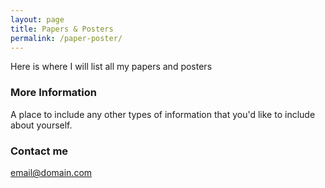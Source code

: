 ```yaml
---
layout: page
title: Papers & Posters
permalink: /paper-poster/
---
```


Here is where I will list all my papers and posters

### More Information

A place to include any other types of information that you'd like to include about yourself.

### Contact me

[email@domain.com](mailto:email@domain.com)

